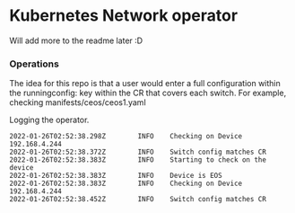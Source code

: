 # Kubernetes Network operator
Will add more to the readme later :D

### Operations

The idea for this repo is that a user would enter a full configuration within the runningconfig: key within the CR that covers each switch. For example, checking manifests/ceos/ceos1.yaml

Logging the operator.

```
2022-01-26T02:52:38.298Z        INFO    Checking on Device 192.168.4.244
2022-01-26T02:52:38.372Z        INFO    Switch config matches CR
2022-01-26T02:52:38.383Z        INFO    Starting to check on the device
2022-01-26T02:52:38.383Z        INFO    Device is EOS
2022-01-26T02:52:38.383Z        INFO    Checking on Device 192.168.4.244
2022-01-26T02:52:38.452Z        INFO    Switch config matches CR
```